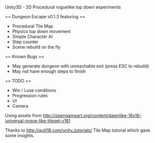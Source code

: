Unity3D - 2D Procedural roguelike top down experiments

== Dungeon Escape v0.1.3 featuring ==
* Procedural Tile Map
* Physics top down movement
* Simple Character AI
* Step counter
* Scene rebuild on the fly

== Known Bugs ==
* May generate dungeon with unreachable exit (press ESC to rebuild)
* May not have enough steps to finish

== TODO ==
* Win / Lose conditions
* Progression rules
* UI
* Camera

Using assets from http://opengameart.org/content/dawnlike-16x16-universal-rogue-like-tileset-v181

Thanks to http://quill18.com/unity_tutorials/ Tile Map tutorial which gave some insights.
